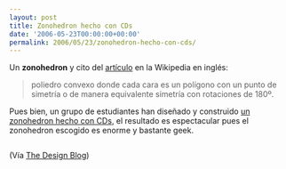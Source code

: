 ```yaml
---
layout: post
title: Zonohedron hecho con CDs
date: '2006-05-23T00:00:00+00:00'
permalink: 2006/05/23/zonohedron-hecho-con-cds/
---
```

Un <span style="font-weight:bold;">zonohedron</span> y cito del <a href="http://en.wikipedia.org/wiki/Zonohedron">artículo</a> en la Wikipedia en inglés:<blockquote>poliedro convexo donde cada cara es un polígono con un punto de simetría o de manera equivalente simetría con rotaciones de 180º.</blockquote>
Pues bien, un grupo de estudiantes han diseñado y construido <a href="http://websites.quincy.edu/~matskvi/qball2.html">un zonohedron hecho con CDs</a>, el resultado es espectacular pues el zonohedron escogido es enorme y bastante geek.

<a href="http://websites.quincy.edu/~matskvi/qball2.html"><img style="display:block; margin:0px auto 10px; text-align:center;cursor:pointer; cursor:hand;" src="http://photos1.blogger.com/blogger/6639/1972/1600/zonohedron.png" border="0" alt="" /></a>

(Vía <a href="http://www.thedesignblog.org/entry/q-ball-dome-made-of-cds/">The Design Blog</a>)

